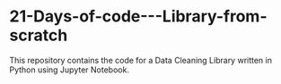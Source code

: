 # 21-Days-of-code---Library-from-scratch
This repository contains the code for a Data Cleaning Library written in Python using Jupyter Notebook.
